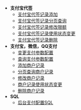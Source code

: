 - **支付宝代签**
  - [支付宝代签记录添加](doc/支付宝代签记录添加.md)
  - [支付宝代签记录分页查询](doc/支付宝代签记录分页查询.md)
  - [支付宝代签记录修改限额](doc/支付宝代签记录修改限额.md)
  - [支付宝代签记录使用状态变更](doc/支付宝代签记录使用状态变更.md)
  - [支付宝代签记录删除](doc/支付宝代签记录删除.md)
- **支付宝，微信，QQ支付**
  - [变更支付参数配置](doc/变更支付参数配置.md)
  - [查询支付参数配置](doc/查询支付参数配置.md)
  - [添加商户记录](doc/添加商户记录.md)
  - [分页查询商户记录](doc/分页查询商户记录.md)
  - [修改商户记录](doc/修改商户记录.md)
  - [商户记录使用状态变更](doc/商户记录使用状态变更.md)
  - [删除商户记录](doc/删除商户记录.md)
- **SQL**
  - [后台支付配置SQL](sql/后台支付设置配置SQL.md)